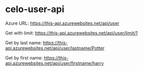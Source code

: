 # celo-user-api
 
Azure URL: https://this-api.azurewebsites.net/api/user

Get with limit: https://this-api.azurewebsites.net/api/user/limit/1

Get by last name: https://this-api.azurewebsites.net/api/user/lastname/Potter

Get by first name: https://this-api.azurewebsites.net/api/user/firstname/harry
